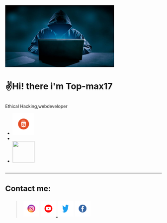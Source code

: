 <html>
 <head>
  <meta charset="UTF-8">
  <meta name="keywords" content="Top-max17,top-max17">
   <meta name="viewport" 
    content=
     "width=device-width,
       initial-scale=1">
        <link rel="stylesheet" 
         href="style.css">
         <body><img 
         src="/Who-Are-Hackers.png" 
         alt="Top-max17" 
         width="350px" 
         height="200px">
        <h1><p>✌Hi! there 
       i'm Top-max17
      </p></h1><p>Ethical 
     Hacking,webdeveloper<p><ul>         <li><img src="top17.png" alt="topmax" width="70" height="70"></li><li> <li><img src="" alt="" width="70" height="70"></li>
 </ul><h2><hr></hr><strong>

 <h3>Contact me: </h3></p></strong>
  <blockquote><a href="https://www.instagram.com/topmax_17?igsh=YzljYTk1ODg3Zg==> "><img src="BackgroundEraser_20241124_204528730.png" alt="" width="50" heigh="50"></a>
   <a href=""><img src="/BackgroundEraser_20241124_204609424.png" alt="Top-max17" width="50" height="50"></a><a href="">
        <img src="/BackgroundEraser_20241124_204545562.png" alt="" width="50" height="50"></a>
           <a href="">
             <img src="BackgroundEraser_20241124_203645585.png" alt="" width="50"    height="50"></a> </blockquote>
</h5></p></blockquote></body></html>

